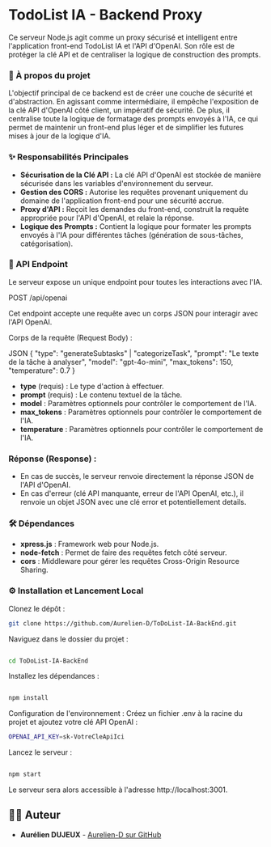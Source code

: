 # TodoList IA - Backend Proxy

Ce serveur Node.js agit comme un proxy sécurisé et intelligent entre l'application front-end TodoList IA et l'API d'OpenAI. Son rôle est de protéger la clé API et de centraliser la logique de construction des prompts.

### 🚀 À propos du projet

L'objectif principal de ce backend est de créer une couche de sécurité et d'abstraction. En agissant comme intermédiaire, il empêche l'exposition de la clé API d'OpenAI côté client, un impératif de sécurité. De plus, il centralise toute la logique de formatage des prompts envoyés à l'IA, ce qui permet de maintenir un front-end plus léger et de simplifier les futures mises à jour de la logique d'IA.

### ✨ Responsabilités Principales

- **Sécurisation de la Clé API :** La clé API d'OpenAI est stockée de manière sécurisée dans les variables d'environnement du serveur.
- **Gestion des CORS :** Autorise les requêtes provenant uniquement du domaine de l'application front-end pour une sécurité accrue.
- **Proxy d'API :** Reçoit les demandes du front-end, construit la requête appropriée pour l'API d'OpenAI, et relaie la réponse.
- **Logique des Prompts :** Contient la logique pour formater les prompts envoyés à l'IA pour différentes tâches (génération de sous-tâches, catégorisation).

### 🔌 API Endpoint

Le serveur expose un unique endpoint pour toutes les interactions avec l'IA.

POST /api/openai

Cet endpoint accepte une requête avec un corps JSON pour interagir avec l'API OpenAI.

Corps de la requête (Request Body) :

JSON
{
  "type": "generateSubtasks" | "categorizeTask",
  "prompt": "Le texte de la tâche à analyser",
  "model": "gpt-4o-mini",
  "max_tokens": 150,
  "temperature": 0.7
}

- **type** (requis) : Le type d'action à effectuer.
- **prompt** (requis) : Le contenu textuel de la tâche.
- **model** : Paramètres optionnels pour contrôler le comportement de l'IA.
- **max_tokens** : Paramètres optionnels pour contrôler le comportement de l'IA.
- **temperature** : Paramètres optionnels pour contrôler le comportement de l'IA.

### Réponse (Response) :

- En cas de succès, le serveur renvoie directement la réponse JSON de l'API d'OpenAI.
- En cas d'erreur (clé API manquante, erreur de l'API OpenAI, etc.), il renvoie un objet JSON avec une clé error et potentiellement details.

### 🛠️ Dépendances

- **xpress.js** : Framework web pour Node.js.
- **node-fetch** : Permet de faire des requêtes fetch côté serveur.
- **cors** : Middleware pour gérer les requêtes Cross-Origin Resource Sharing.

### ⚙️ Installation et Lancement Local

Clonez le dépôt :
```sh
git clone https://github.com/Aurelien-D/ToDoList-IA-BackEnd.git
```
Naviguez dans le dossier du projet :
```sh

cd ToDoList-IA-BackEnd
```
Installez les dépendances :
```sh

npm install
```
Configuration de l'environnement : Créez un fichier .env à la racine du projet et ajoutez votre clé API OpenAI :
```sh
OPENAI_API_KEY=sk-VotreCleApiIci
```
Lancez le serveur :
```sh

npm start
```
Le serveur sera alors accessible à l'adresse http://localhost:3001.

## 👨‍💻 Auteur

- **Aurélien DUJEUX** - [Aurelien-D sur GitHub](https://github.com/Aurelien-D)